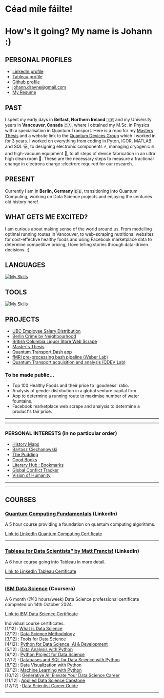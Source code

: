 # Céad míle fáilte! 
# How's it going? My name is Johann :)


## PERSONAL PROFILES
- [LinkedIn profile](https://www.linkedin.com/in/johann-drayne/)
- [Tableau profile](https://public.tableau.com/app/profile/johann.drayne/vizzes)
- [Github profile](https://github.com/johann997)
- [johann.drayne@gmail.com](mailto:johann.drayne@gmail.com?subject=Github%20Reachout%20:%20[Your%20Subject%20Here])
- [My Resume](https://github.com/johann997/Resume)


## PAST
I spent my early days in **Belfast, Northern Ireland** 🇮🇪 and my University years in **Vancouver, Canada** 🇨🇦, where I obtained my M.Sc. in Physics with a specialisation in Quantum Transport. Here is a repo for my [Masters Thesis](https://github.com/johann997/QDEV_masters_thesis) and a website link to the [Quantum Devices Group](https://phas.ubc.ca/~qdev/?p=home) which I worked in for 3 years. I worked on everything from coding in Pyton, IGOR, MATLAB and SQL 💻,  to designing electronic components ⚡, managing cryogenic ❄️ and high-vacuum equipment 🔩, to all steps of device fabrication in an ultra high clean room 🥼. These are the necessary steps to measure a fractional change in electrons charge :electron: required for our research.
</br>

## PRESENT
Currently I am in **Berlin, Germany** 🇩🇪, transitioning into Quantum Computing, working on Data Science projects and enjoying the centuries old history here!

## WHAT GETS ME EXCITED?
I am curious about making sense of the world around us. From modelling optimal running routes in Vancouver, to web-scraping nutritional websites for cost-effective healthy foods and using Facebook marketplace data to determine competitive pricing, I love telling stories through data-driven decisions. :)

## LANGUAGES
[![My Skills](https://skillicons.dev/icons?i=py,matlab,r,php,latex,linux,bash,arduino)](https://skillicons.dev)

## TOOLS
[![My Skills](https://skillicons.dev/icons?i=git,mysql,sklearn,grafana,docker,anaconda,vscode,postgres,wordpress)](https://skillicons.dev)


## PROJECTS
- [UBC Employee Salary Distribution](https://github.com/johann997/UBC-Employee-Salary)
- [Berlin Crime by Neighbourhood](https://github.com/johann997/Berlin_Mauerweg)
- [British Columbia Liquor Store Web Scrape](https://github.com/johann997/BCL_WebScrape)
- [Master's Thesis](https://github.com/johann997/QDEV_masters_thesis)
- [Quantum Transport Dash app](https://github.com/johann997/2deg_yodels)
- [fMRI pre-processing bash pipeline (Weber Lab)](https://github.com/WeberLab/LRTC_PLOSComplex)
- [Quantum Transport acquisition and analysis (QDEV Lab)](https://github.com/folk-lab/IgorAcq)


### To be made public...
- Top 100 Healthy Foods and their price to 'goodness' ratio.
- Analysis of gender distribution in a global venture capital firm.
- App to determine a running route to maximise number of water fountains.
- Facebook marketplace web scrape and analysis to determine a product's fair price.

---
---

### PERSONAL INTERESTS (in no particular order)
- [History Maps](https://history-maps.com)
- [Bartosz Ciechanowski](https://ciechanow.ski/archives/)
- [The Pudding](https://pudding.cool)
- [Good Books](https://www.goodbooks.io/top-100/non-fiction)
- [Literary Hub : Bookmarks](https://bookmarks.reviews/category/non-fiction/)
- [Global Conflict Tracker](https://www.cfr.org/global-conflict-tracker)
- [Vision of Humanity](https://www.visionofhumanity.org)

---
---

## COURSES

### [Quantum Computing Fundamentals](https://www.linkedin.com/learning/quantum-computing-fundamentals/learn-quantum-computing) (LinkedIn)
A 5 hour course providing a foundation on quantum computing algorithms. 

[Link to LinkedIn Quantum Computing Certificate](https://www.linkedin.com/learning/certificates/3a6cbcbbbf602f1a68b2762299684741bb0571b182fc0baccd0211f30f152940?trk=share_certificate)

---

### [Tableau for Data Scientists” by Matt Francis!](https://www.linkedin.com/learning/tableau-for-data-scientists) (LinkedIn)
A 6 hour course going into Tableau in more detail. 

[Link to LinkedIn Tableau Certificate](https://www.linkedin.com/learning/certificates/65a5b21716a5a27a44733369d1dafeb03bf80e39df4496b37931a1ed5c100006?trk=share_certificate)

---

### [IBM Data Science](https://www.coursera.org/professional-certificates/ibm-data-science) (Coursera)
A 6 month (@10 hours/week) Data Science professional certificate completed on 14th October 2024. 

[Link to IBM Data Science Certificate](https://coursera.org/share/d5da6568a3f49f33759acb9225d6ac49) </br>

Individual course certificates. </br>
[1/12] : [What is Data Science](https://coursera.org/share/1339e4a7cae37ed25346e7dc7a298166) </br>
[2/12] : [Data Science Methodology](https://coursera.org/share/d3f374fd8dd485fad64fa4d8419bd347) </br>
[3/12] : [Tools for Data Science](https://coursera.org/share/18e664486c707a454bc91218ab2c81ef) </br>
[4/12] : [Python for Data Science, AI & Development](https://coursera.org/share/6e5b15ebc80167142ac9e59a15fa62ca) </br>
[5/12] : [Data Analysis with Python](https://coursera.org/share/aa16f5ed60c96cafefc18cf8bec0c441) </br>
[6/12] : [Python Project for Data Science](https://coursera.org/share/ddbe05553fc4478c8ee4c2ccbcb27964) </br>
[7/12] : [Databases and SQL for Data Science with Python](https://coursera.org/share/25029c70fe4111b27f8edc0006ebf401)</br>
[8/12] : [Data Visualization with Python
](https://coursera.org/share/db32827572d1fe0f94d603701fc4e8d6) </br>
[9/12] : [Machine Learning with Python](https://coursera.org/share/dbbad84c6af475f5d6e4a7c0910246ec) </br>
[10/12] : [Generative AI: Elevate Your Data Science Career](https://coursera.org/share/ef0d821154321c11a779aab6cf21fd2d) </br>
[11/12] : [Applied Data Science Capstone](https://coursera.org/share/439b8c73705bb63abf028376c5cf907b) </br>
[12/12] : [Data Scientist Career Guide](https://coursera.org/share/f7282c57a373b0b79ed14acf32c48bf4) </br>


---
